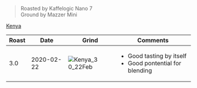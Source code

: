> Roasted by Kaffelogic Nano 7<br>
> Ground by Mazzer Mini

[Kenya](https://www.greenbeanhouse.co.nz/product/KenyaWashedSpecialty)

| Roast | Date       | Grind | Comments |
|-------|------------|-------|----------
| 3.0   | 2020-02-22 | ![Kenya_3 0_22Feb](https://user-images.githubusercontent.com/2862029/75753846-794d3c00-5d90-11ea-8ef1-ce71cda6568a.jpeg) | <ul><li>Good tasting by itself</li><li>Good pontential for blending</li></ul>
